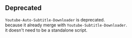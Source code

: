 ## Deprecated  
`Youtube-Auto-Subtitle-Downloader` is deprecated.    
because it already merge with `Youtube-Subtitle-Downloader`.      
it doesn't need to be a standalone script.   